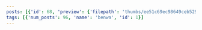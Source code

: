 ```yaml
---
posts: [{'id': 68, 'preview': {'filepath': 'thumbs/ee51c69ec98649ceb529087dfef74442.jpg'}}, {'id': 69, 'preview': {'filepath': 'thumbs/55d2679828bb43348fab2cf8422793b8.jpg'}}]
tags: [{'num_posts': 96, 'name': 'benwa', 'id': 1}]
---
```

    
